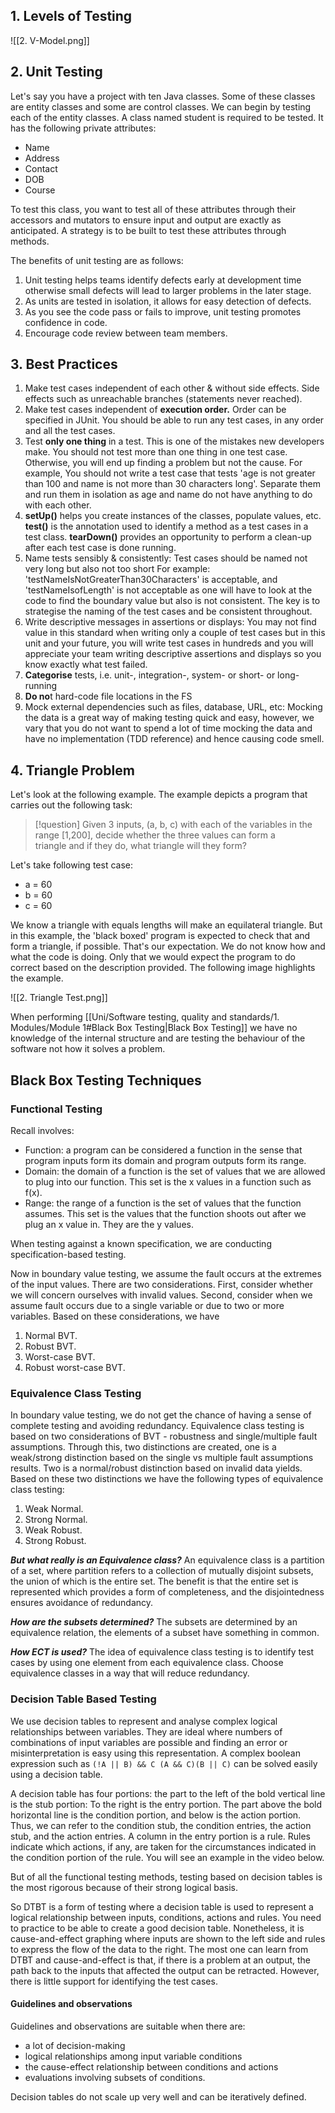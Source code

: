 ## 1. Levels of Testing
![[2. V-Model.png]]
## 2. Unit Testing
Let's say you have a project with ten Java classes. Some of these classes are entity classes and some are control classes. We can begin by testing each of the entity classes. A class named student is required to be tested. It has the following private attributes:
- Name
- Address
- Contact
- DOB
- Course

To test this class, you want to test all of these attributes through their accessors and mutators to ensure input and output are exactly as anticipated. A strategy is to be built to test these attributes through methods.

The benefits of unit testing are as follows:
1. Unit testing helps teams identify defects early at development time otherwise small defects will lead to larger problems in the later stage.
2. As units are tested in isolation, it allows for easy detection of defects.
3. As you see the code pass or fails to improve, unit testing promotes confidence in code.
4. Encourage code review between team members.

## 3. Best Practices
1. Make test cases independent of each other & without side effects. Side effects such as unreachable branches (statements never reached).
2. Make test cases independent of **execution order.** Order can be specified in JUnit. You should be able to run any test cases, in any order and all the test cases.
3. Test **only one thing** in a test. This is one of the mistakes new developers make. You should not test more than one thing in one test case. Otherwise, you will end up finding a problem but not the cause. For example, You should not write a test case that tests 'age is not greater than 100 and name is not more than 30 characters long'. Separate them and run them in isolation as age and name do not have anything to do with each other.
4. **setUp()** helps you create instances of the classes, populate values, etc. **test()** is the annotation used to identify a method as a test cases in a test class. **tearDown()** provides an opportunity to perform a clean-up after each test case is done running.
5. Name tests sensibly & consistently: Test cases should be named not very long but also not too short For example: 'testNameIsNotGreaterThan30Characters' is acceptable, and 'testNameIsofLength' is not acceptable as one will have to look at the code to find the boundary value but also is not consistent. The key is to strategise the naming of the test cases and be consistent throughout.
6. Write descriptive messages in assertions or displays: You may not find value in this standard when writing only a couple of test cases but in this unit and your future, you will write test cases in hundreds and you will appreciate your team writing descriptive assertions and displays so you know exactly what test failed.
7. **Categorise** tests, i.e. unit-, integration-, system- or short- or long-running
8. **Do no**t hard-code file locations in the FS
9. Mock external dependencies such as files, database, URL, etc: Mocking the data is a great way of making testing quick and easy, however, we vary that you do not want to spend a lot of time mocking the data and have no implementation (TDD reference) and hence causing code smell.

## 4. Triangle Problem
Let's look at the following example. The example depicts a program that carries out the following task:

>[!question]
>Given 3 inputs, (a, b, c) with each of the variables in the range [1,200], decide whether the three values can form a triangle and if they do, what triangle will they form?

Let's take following test case:
- a = 60
- b = 60
- c = 60

We know a triangle with equals lengths will make an equilateral triangle. But in this example, the 'black boxed' program is expected to check that and form a triangle, if possible. That's our expectation. We do not know how and what the code is doing. Only that we would expect the program to do correct based on the description provided. The following image highlights the example.

![[2. Triangle Test.png]]

When performing [[Uni/Software testing, quality and standards/1. Modules/Module 1#Black Box Testing|Black Box Testing]] we have no knowledge of the internal structure and are testing the behaviour of the software not how it solves a problem.

## Black Box Testing Techniques

### Functional Testing
Recall involves:  
- Function: a program can be considered a function in the sense that program inputs form its domain and program outputs form its range.
- Domain: the domain of a function is the set of values that we are allowed to plug into our function. This set is the x values in a function such as f(x).
- Range: the range of a function is the set of values that the function assumes. This set is the values that the function shoots out after we plug an x value in. They are the y values.

When testing against a known specification, we are conducting specification-based testing.

Now in boundary value testing, we assume the fault occurs at the extremes of the input values. There are two considerations. First, consider whether we will concern ourselves with invalid values. Second, consider when we assume fault occurs due to a single variable or due to two or more variables. Based on these considerations, we have
1. Normal BVT.
2. Robust BVT.
3. Worst-case BVT.
4. Robust worst-case BVT.
### Equivalence Class Testing
In boundary value testing, we do not get the chance of having a sense of complete testing and avoiding redundancy. Equivalence class testing is based on two considerations of BVT - robustness and single/multiple fault assumptions. Through this, two distinctions are created, one is a weak/strong distinction based on the single vs multiple fault assumptions results. Two is a normal/robust distinction based on invalid data yields. Based on these two distinctions we have the following types of equivalence class testing:
1. Weak Normal.
2. Strong Normal.
3. Weak Robust.
4. Strong Robust.

_**But what really is an Equivalence class?**_ An equivalence class is a partition of a set, where partition refers to a collection of mutually disjoint subsets, the union of which is the entire set. The benefit is that the entire set is represented which provides a form of completeness, and the disjointedness ensures avoidance of redundancy. 

_**How are the subsets determined?**_ The subsets are determined by an equivalence relation, the elements of a subset have something in common. 

_**How ECT is used?**_ The idea of equivalence class testing is to identify test cases by using one element from each equivalence class. Choose equivalence classes in a way that will reduce redundancy.

### Decision Table Based Testing
We use decision tables to represent and analyse complex logical relationships between variables. They are ideal where numbers of combinations of input variables are possible and finding an error or misinterpretation is easy using this representation. A complex boolean expression such as 
`(!A || B) && C (A && C)(B || C)` can be solved easily using a decision table. 

A decision table has four portions: the part to the left of the bold vertical line is the stub portion: To the right is the entry portion. The part above the bold horizontal line is the condition portion, and below is the action portion. Thus, we can refer to the condition stub, the condition entries, the action stub, and the action entries. A column in the entry portion is a rule. Rules indicate which actions, if any, are taken for the circumstances indicated in the condition portion of the rule. You will see an example in the video below.

But of all the functional testing methods, testing based on decision tables is the most rigorous because of their strong logical basis.

So DTBT is a form of testing where a decision table is used to represent a logical relationship between inputs, conditions, actions and rules. You need to practice to be able to create a good decision table. Nonetheless, it is cause-and-effect graphing where inputs are shown to the left side and rules to express the flow of the data to the right. The most one can learn from DTBT and cause-and-effect is that, if there is a problem at an output, the path back to the inputs that affected the output can be retracted. However, there is little support for identifying the test cases. 

#### Guidelines and observations

Guidelines and observations are suitable when there are:
- a lot of decision-making
- logical relationships among input variable conditions
- the cause-effect relationship between conditions and actions
- evaluations involving subsets of conditions.

Decision tables do not scale up very well and can be iteratively defined.